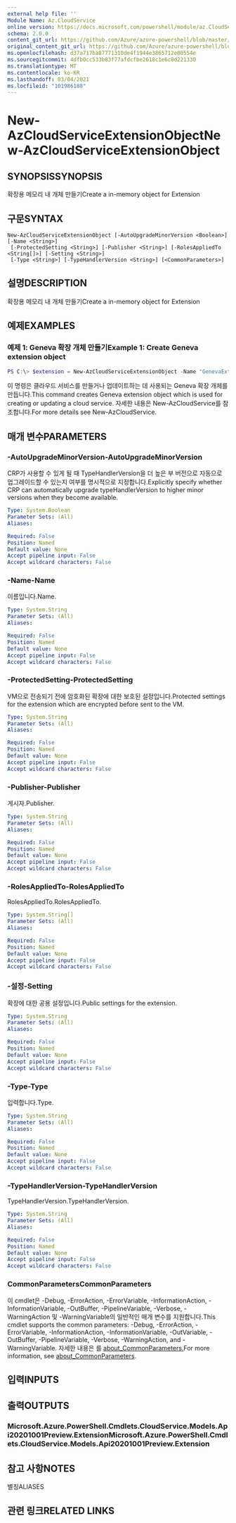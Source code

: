```yaml
---
external help file: ''
Module Name: Az.CloudService
online version: https://docs.microsoft.com/powershell/module/az.CloudService/new-AzCloudServiceExtensionObject
schema: 2.0.0
content_git_url: https://github.com/Azure/azure-powershell/blob/master/src/CloudService/help/New-AzCloudServiceExtensionObject.md
original_content_git_url: https://github.com/Azure/azure-powershell/blob/master/src/CloudService/help/New-AzCloudServiceExtensionObject.md
ms.openlocfilehash: d37a717ba87771310de4f1944e3865712e00554e
ms.sourcegitcommit: 4dfb0cc533b83f77afdcfbe2618c1e6c8d221330
ms.translationtype: MT
ms.contentlocale: ko-KR
ms.lasthandoff: 03/04/2021
ms.locfileid: "101986188"
---
```

# <span data-ttu-id="954d3-101">New-AzCloudServiceExtensionObject</span><span class="sxs-lookup"><span data-stu-id="954d3-101">New-AzCloudServiceExtensionObject</span></span>

## <span data-ttu-id="954d3-102">SYNOPSIS</span><span class="sxs-lookup"><span data-stu-id="954d3-102">SYNOPSIS</span></span>
<span data-ttu-id="954d3-103">확장용 메모리 내 개체 만들기</span><span class="sxs-lookup"><span data-stu-id="954d3-103">Create a in-memory object for Extension</span></span>

## <span data-ttu-id="954d3-104">구문</span><span class="sxs-lookup"><span data-stu-id="954d3-104">SYNTAX</span></span>

```
New-AzCloudServiceExtensionObject [-AutoUpgradeMinorVersion <Boolean>] [-Name <String>]
 [-ProtectedSetting <String>] [-Publisher <String>] [-RolesAppliedTo <String[]>] [-Setting <String>]
 [-Type <String>] [-TypeHandlerVersion <String>] [<CommonParameters>]
```

## <span data-ttu-id="954d3-105">설명</span><span class="sxs-lookup"><span data-stu-id="954d3-105">DESCRIPTION</span></span>
<span data-ttu-id="954d3-106">확장용 메모리 내 개체 만들기</span><span class="sxs-lookup"><span data-stu-id="954d3-106">Create a in-memory object for Extension</span></span>

## <span data-ttu-id="954d3-107">예제</span><span class="sxs-lookup"><span data-stu-id="954d3-107">EXAMPLES</span></span>

### <span data-ttu-id="954d3-108">예제 1: Geneva 확장 개체 만들기</span><span class="sxs-lookup"><span data-stu-id="954d3-108">Example 1: Create Geneva extension object</span></span>
```powershell
PS C:\> $extension = New-AzCloudServiceExtensionObject -Name "GenevaExtension" -Publisher "Microsoft.Azure.Geneva" -Type "GenevaMonitoringPaaS" -TypeHandlerVersion "2.14.0.2"
```

<span data-ttu-id="954d3-109">이 명령은 클라우드 서비스를 만들거나 업데이트하는 데 사용되는 Geneva 확장 개체를 만듭니다.</span><span class="sxs-lookup"><span data-stu-id="954d3-109">This command creates Geneva extension object which is used for creating or updating a cloud service.</span></span>
<span data-ttu-id="954d3-110">자세한 내용은 New-AzCloudService를 참조합니다.</span><span class="sxs-lookup"><span data-stu-id="954d3-110">For more details see New-AzCloudService.</span></span>

## <span data-ttu-id="954d3-111">매개 변수</span><span class="sxs-lookup"><span data-stu-id="954d3-111">PARAMETERS</span></span>

### <span data-ttu-id="954d3-112">-AutoUpgradeMinorVersion</span><span class="sxs-lookup"><span data-stu-id="954d3-112">-AutoUpgradeMinorVersion</span></span>
<span data-ttu-id="954d3-113">CRP가 사용할 수 있게 될 때 TypeHandlerVersion을 더 높은 부 버전으로 자동으로 업그레이드할 수 있는지 여부를 명시적으로 지정합니다.</span><span class="sxs-lookup"><span data-stu-id="954d3-113">Explicitly specify whether CRP can automatically upgrade typeHandlerVersion to higher minor versions when they become available.</span></span>

```yaml
Type: System.Boolean
Parameter Sets: (All)
Aliases:

Required: False
Position: Named
Default value: None
Accept pipeline input: False
Accept wildcard characters: False
```

### <span data-ttu-id="954d3-114">-Name</span><span class="sxs-lookup"><span data-stu-id="954d3-114">-Name</span></span>
<span data-ttu-id="954d3-115">이름입니다.</span><span class="sxs-lookup"><span data-stu-id="954d3-115">Name.</span></span>

```yaml
Type: System.String
Parameter Sets: (All)
Aliases:

Required: False
Position: Named
Default value: None
Accept pipeline input: False
Accept wildcard characters: False
```

### <span data-ttu-id="954d3-116">-ProtectedSetting</span><span class="sxs-lookup"><span data-stu-id="954d3-116">-ProtectedSetting</span></span>
<span data-ttu-id="954d3-117">VM으로 전송되기 전에 암호화된 확장에 대한 보호된 설정입니다.</span><span class="sxs-lookup"><span data-stu-id="954d3-117">Protected settings for the extension which are encrypted before sent to the VM.</span></span>

```yaml
Type: System.String
Parameter Sets: (All)
Aliases:

Required: False
Position: Named
Default value: None
Accept pipeline input: False
Accept wildcard characters: False
```

### <span data-ttu-id="954d3-118">-Publisher</span><span class="sxs-lookup"><span data-stu-id="954d3-118">-Publisher</span></span>
<span data-ttu-id="954d3-119">게시자.</span><span class="sxs-lookup"><span data-stu-id="954d3-119">Publisher.</span></span>

```yaml
Type: System.String
Parameter Sets: (All)
Aliases:

Required: False
Position: Named
Default value: None
Accept pipeline input: False
Accept wildcard characters: False
```

### <span data-ttu-id="954d3-120">-RolesAppliedTo</span><span class="sxs-lookup"><span data-stu-id="954d3-120">-RolesAppliedTo</span></span>
<span data-ttu-id="954d3-121">RolesAppliedTo.</span><span class="sxs-lookup"><span data-stu-id="954d3-121">RolesAppliedTo.</span></span>

```yaml
Type: System.String[]
Parameter Sets: (All)
Aliases:

Required: False
Position: Named
Default value: None
Accept pipeline input: False
Accept wildcard characters: False
```

### <span data-ttu-id="954d3-122">-설정</span><span class="sxs-lookup"><span data-stu-id="954d3-122">-Setting</span></span>
<span data-ttu-id="954d3-123">확장에 대한 공용 설정입니다.</span><span class="sxs-lookup"><span data-stu-id="954d3-123">Public settings for the extension.</span></span>

```yaml
Type: System.String
Parameter Sets: (All)
Aliases:

Required: False
Position: Named
Default value: None
Accept pipeline input: False
Accept wildcard characters: False
```

### <span data-ttu-id="954d3-124">-Type</span><span class="sxs-lookup"><span data-stu-id="954d3-124">-Type</span></span>
<span data-ttu-id="954d3-125">입력합니다.</span><span class="sxs-lookup"><span data-stu-id="954d3-125">Type.</span></span>

```yaml
Type: System.String
Parameter Sets: (All)
Aliases:

Required: False
Position: Named
Default value: None
Accept pipeline input: False
Accept wildcard characters: False
```

### <span data-ttu-id="954d3-126">-TypeHandlerVersion</span><span class="sxs-lookup"><span data-stu-id="954d3-126">-TypeHandlerVersion</span></span>
<span data-ttu-id="954d3-127">TypeHandlerVersion.</span><span class="sxs-lookup"><span data-stu-id="954d3-127">TypeHandlerVersion.</span></span>

```yaml
Type: System.String
Parameter Sets: (All)
Aliases:

Required: False
Position: Named
Default value: None
Accept pipeline input: False
Accept wildcard characters: False
```

### <span data-ttu-id="954d3-128">CommonParameters</span><span class="sxs-lookup"><span data-stu-id="954d3-128">CommonParameters</span></span>
<span data-ttu-id="954d3-129">이 cmdlet은 -Debug, -ErrorAction, -ErrorVariable, -InformationAction, -InformationVariable, -OutBuffer, -PipelineVariable, -Verbose, -WarningAction 및 -WarningVariable의 일반적인 매개 변수를 지원합니다.</span><span class="sxs-lookup"><span data-stu-id="954d3-129">This cmdlet supports the common parameters: -Debug, -ErrorAction, -ErrorVariable, -InformationAction, -InformationVariable, -OutVariable, -OutBuffer, -PipelineVariable, -Verbose, -WarningAction, and -WarningVariable.</span></span> <span data-ttu-id="954d3-130">자세한 내용은 를 [about_CommonParameters.](http://go.microsoft.com/fwlink/?LinkID=113216)</span><span class="sxs-lookup"><span data-stu-id="954d3-130">For more information, see [about_CommonParameters](http://go.microsoft.com/fwlink/?LinkID=113216).</span></span>

## <span data-ttu-id="954d3-131">입력</span><span class="sxs-lookup"><span data-stu-id="954d3-131">INPUTS</span></span>

## <span data-ttu-id="954d3-132">출력</span><span class="sxs-lookup"><span data-stu-id="954d3-132">OUTPUTS</span></span>

### <span data-ttu-id="954d3-133">Microsoft.Azure.PowerShell.Cmdlets.CloudService.Models.Api20201001Preview.Extension</span><span class="sxs-lookup"><span data-stu-id="954d3-133">Microsoft.Azure.PowerShell.Cmdlets.CloudService.Models.Api20201001Preview.Extension</span></span>

## <span data-ttu-id="954d3-134">참고 사항</span><span class="sxs-lookup"><span data-stu-id="954d3-134">NOTES</span></span>

<span data-ttu-id="954d3-135">별칭</span><span class="sxs-lookup"><span data-stu-id="954d3-135">ALIASES</span></span>

## <span data-ttu-id="954d3-136">관련 링크</span><span class="sxs-lookup"><span data-stu-id="954d3-136">RELATED LINKS</span></span>

